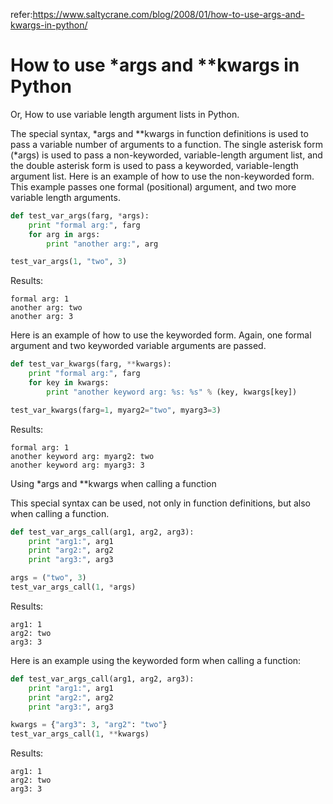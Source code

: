 refer:https://www.saltycrane.com/blog/2008/01/how-to-use-args-and-kwargs-in-python/

# How to use *args and **kwargs in Python

Or, How to use variable length argument lists in Python.

The special syntax, *args and **kwargs in function definitions is used to pass a variable number of arguments to a function. The single asterisk form (*args) is used to pass a non-keyworded, variable-length argument list, and the double asterisk form is used to pass a keyworded, variable-length argument list. Here is an example of how to use the non-keyworded form. This example passes one formal (positional) argument, and two more variable length arguments.

```python
def test_var_args(farg, *args):
    print "formal arg:", farg
    for arg in args:
        print "another arg:", arg

test_var_args(1, "two", 3)
```

Results:

```
formal arg: 1
another arg: two
another arg: 3
```

Here is an example of how to use the keyworded form. Again, one formal argument and two keyworded variable arguments are passed.

```python
def test_var_kwargs(farg, **kwargs):
    print "formal arg:", farg
    for key in kwargs:
        print "another keyword arg: %s: %s" % (key, kwargs[key])

test_var_kwargs(farg=1, myarg2="two", myarg3=3)
```

Results:

```
formal arg: 1
another keyword arg: myarg2: two
another keyword arg: myarg3: 3
```

Using *args and **kwargs when calling a function

This special syntax can be used, not only in function definitions, but also when calling a function.

```python
def test_var_args_call(arg1, arg2, arg3):
    print "arg1:", arg1
    print "arg2:", arg2
    print "arg3:", arg3

args = ("two", 3)
test_var_args_call(1, *args)
```

Results:

```
arg1: 1
arg2: two
arg3: 3
```

Here is an example using the keyworded form when calling a function:

```python
def test_var_args_call(arg1, arg2, arg3):
    print "arg1:", arg1
    print "arg2:", arg2
    print "arg3:", arg3

kwargs = {"arg3": 3, "arg2": "two"}
test_var_args_call(1, **kwargs)
```

Results:

```
arg1: 1
arg2: two
arg3: 3
```
